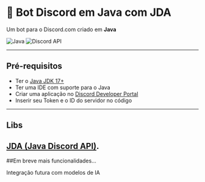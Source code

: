 # 🤖 Bot Discord em Java com JDA

Um bot para o Discord.com criado em **Java** 

![Java](https://img.shields.io/badge/Java-ED8B00?style=for-the-badge&logo=java&logoColor=white)
![Discord API](https://img.shields.io/badge/Discord-JDA-blueviolet?style=for-the-badge&logo=discord&logoColor=white)

---

## Pré-requisitos

- Ter o [Java JDK 17+](https://www.oracle.com/java/technologies/javase-downloads.html)
- Ter uma IDE com suporte para o Java
- Criar uma aplicação no [Discord Developer Portal](https://discord.com/developers/applications)
- Inserir seu Token e o ID do servidor no código

---

## Libs
  [JDA (Java Discord API)](https://github.com/discord-jda/JDA).
-

##Em breve mais funcionalidades...
 
 Integração futura com modelos de IA
